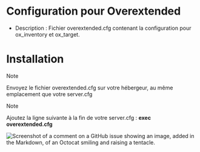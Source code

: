 # Configuration pour Overextended

- Description : Fichier overextended.cfg contenant la configuration pour ox_inventory et ox_target.

# Installation


> [!NOTE]
> Envoyez le fichier overextended.cfg sur votre hébergeur, au même emplacement que votre server.cfg


> [!NOTE]
> Ajoutez la ligne suivante à la fin de votre server.cfg : **exec overextended.cfg**


![Screenshot of a comment on a GitHub issue showing an image, added in the Markdown, of an Octocat smiling and raising a tentacle.](https://myoctocat.com/assets/images/base-octocat.svg)